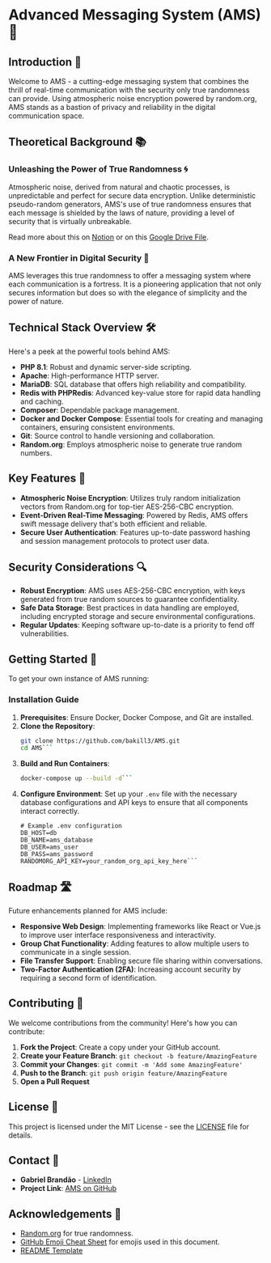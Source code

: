 # Advanced Messaging System (AMS) 🚀

## Introduction 🌟

Welcome to AMS - a cutting-edge messaging system that combines the thrill of real-time communication with the security only true randomness can provide. Using atmospheric noise encryption powered by random.org, AMS stands as a bastion of privacy and reliability in the digital communication space.

## Theoretical Background 📚

### Unleashing the Power of True Randomness 🌀

Atmospheric noise, derived from natural and chaotic processes, is unpredictable and perfect for secure data encryption. Unlike deterministic pseudo-random generators, AMS's use of true randomness ensures that each message is shielded by the laws of nature, providing a level of security that is virtually unbreakable.

Read more about this on [Notion](https://www.notion.so/True-Randomness-Unveiling-Nature-s-Unpredictability-b16978ddd45a4d7eb9ed6f92ffbd6afa) or on this [Google Drive File](https://drive.google.com/file/d/1DLVSVBIeuG7bleG1NpNQTyPwsFRmyrUx/view?usp=sharing).

### A New Frontier in Digital Security 🔐

AMS leverages this true randomness to offer a messaging system where each communication is a fortress. It is a pioneering application that not only secures information but does so with the elegance of simplicity and the power of nature.

## Technical Stack Overview 🛠️

Here's a peek at the powerful tools behind AMS:

- **PHP 8.1**: Robust and dynamic server-side scripting.
- **Apache**: High-performance HTTP server.
- **MariaDB**: SQL database that offers high reliability and compatibility.
- **Redis with PHPRedis**: Advanced key-value store for rapid data handling and caching.
- **Composer**: Dependable package management.
- **Docker and Docker Compose**: Essential tools for creating and managing containers, ensuring consistent environments.
- **Git**: Source control to handle versioning and collaboration.
- **Random.org**: Employs atmospheric noise to generate true random numbers.

## Key Features 🌈

- **Atmospheric Noise Encryption**: Utilizes truly random initialization vectors from Random.org for top-tier AES-256-CBC encryption.
- **Event-Driven Real-Time Messaging**: Powered by Redis, AMS offers swift message delivery that's both efficient and reliable.
- **Secure User Authentication**: Features up-to-date password hashing and session management protocols to protect user data.

## Security Considerations 🔍

- **Robust Encryption**: AMS uses AES-256-CBC encryption, with keys generated from true random sources to guarantee confidentiality.
- **Safe Data Storage**: Best practices in data handling are employed, including encrypted storage and secure environmental configurations.
- **Regular Updates**: Keeping software up-to-date is a priority to fend off vulnerabilities.

## Getting Started 🚀

To get your own instance of AMS running:

### Installation Guide

1. **Prerequisites**: Ensure Docker, Docker Compose, and Git are installed.
2. **Clone the Repository**:
   ```bash
   git clone https://github.com/bakill3/AMS.git
   cd AMS```
3. **Build and Run Containers**:
    ```bash
    docker-compose up --build -d```
4. **Configure Environment**:
   Set up your `.env` file with the necessary database configurations and API keys to ensure that all components interact correctly.
   ```plaintext
   # Example .env configuration
   DB_HOST=db
   DB_NAME=ams_database
   DB_USER=ams_user
   DB_PASS=ams_password
   RANDOMORG_API_KEY=your_random_org_api_key_here```

## Roadmap 🛣️

Future enhancements planned for AMS include:
- **Responsive Web Design**: Implementing frameworks like React or Vue.js to improve user interface responsiveness and interactivity.
- **Group Chat Functionality**: Adding features to allow multiple users to communicate in a single session.
- **File Transfer Support**: Enabling secure file sharing within conversations.
- **Two-Factor Authentication (2FA)**: Increasing account security by requiring a second form of identification.

## Contributing 🤝

We welcome contributions from the community! Here's how you can contribute:
1. **Fork the Project**: Create a copy under your GitHub account.
2. **Create your Feature Branch**: `git checkout -b feature/AmazingFeature`
3. **Commit your Changes**: `git commit -m 'Add some AmazingFeature'`
4. **Push to the Branch**: `git push origin feature/AmazingFeature`
5. **Open a Pull Request**

## License 📜

This project is licensed under the MIT License - see the [LICENSE](https://github.com/bakill3/AMS/blob/develop/LICENSE.md) file for details.

## Contact 📧

- **Gabriel Brandão** - [LinkedIn](https://www.linkedin.com/in/gabriel-brandao-2000-pt/)
- **Project Link**: [AMS on GitHub](https://github.com/bakill3/AMS)

## Acknowledgements 🎉

- [Random.org](https://www.random.org/) for true randomness.
- [GitHub Emoji Cheat Sheet](https://www.webpagefx.com/tools/emoji-cheat-sheet) for emojis used in this document.
- [README Template](https://github.com/othneildrew/Best-README-Template)
